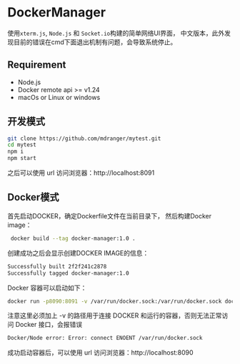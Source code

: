 # DockerManager
使用`xterm.js`, `Node.js` 和 `Socket.io`构建的简单网络UI界面，
中文版本，此外发现目前的错误在cmd下面退出机制有问题，会导致系统停止。

## Requirement

- Node.js
- Docker remote api >= v1.24
- macOs or Linux or windows

## 开发模式

```bash
git clone https://github.com/mdranger/mytest.git
cd mytest
npm i 
npm start
```

之后可以使用 url 访问浏览器：http://localhost:8091

## Docker模式

首先启动DOCKER，确定Dockerfile文件在当前目录下，
然后构建Docker image：
```bash
 docker build --tag docker-manager:1.0 .
```

创建成功之后会显示创建DOCKER IMAGE的信息：
```bash
Successfully built 2f2f241c2878
Successfully tagged docker-manager:1.0
```

Docker 容器可以启动如下： 
```bash
docker run -p8090:8091 -v /var/run/docker.sock:/var/run/docker.sock docker-manager:1.0
```
注意这里必须加上 -v 的路径用于连接 DOCKER 和运行的容器，否则无法正常访问 Docker 接口，会报错误

```bash
Docker/Node error: Error: connect ENOENT /var/run/docker.sock
```

成功启动容器后，可以使用 url 访问浏览器：http://localhost:8090






